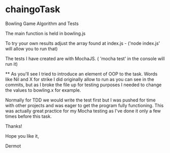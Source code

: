 # chaingoTask
Bowling Game Algorithm and Tests


The main function is held in bowling.js

To try your own results adjust the array found at index.js - ('node index.js' will allow you to run that)

The tests I have created are with MochaJS. ( 'mocha test' in the console will run it) 

**
As you'll see I tried to introduce an element of OOP to the task.
Words like Nil and X for strike I did originally allow to run as you can see in the commits,
but as I broke the file up for testing purposes I needed to change the values to bowling.x for example.


Normally for TDD we would write the test first but I was pushed for time with other projects and was eager to get 
the program fully functioning. This was actually great practice for my Mocha testing as I've done it only a
few times before this task. 

Thanks!

Hope you like it,

Dermot
